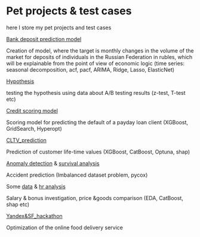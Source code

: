# Pet projects & test cases
here I store my pet projects and test cases

[Bank deposit prediction model](https://github.com/DariaMishina/Pet_projects/tree/master/Bank_deposit)

Creation of model, where the target is monthly changes in the volume of the market for deposits of individuals in the Russian Federation in rubles, which will be explainable from the point of view of economic logic (time series: seasonal decomposition, acf, pacf, ARIMA, Ridge, Lasso, ElasticNet)

[Hypothesis](https://github.com/DariaMishina/Pet_projects/tree/master/hypothesis) 

testing the hypothesis using data about A/B testing results (z-test, T-test etc)

[Credit scoring model](https://github.com/DariaMishina/Pet_projects/tree/master/Scoring)

Scoring model for predicting the default of a payday loan client (XGBoost, GridSearch, Hyperopt)

[CLTV_prediction](https://github.com/DariaMishina/Pet_projects/tree/master/CLTV_prediction)

Prediction of customer life-time values (XGBoost, CatBoost, Optuna, shap)

[Anomaly detection](https://github.com/DariaMishina/Pet_projects/tree/master/Anomaly_detection) & [survival analysis](https://github.com/DariaMishina/Pet_projects/tree/master/Survival_analisys)

Accident prediction (Imbalanced dataset problem, pycox)

Some [data](https://github.com/DariaMishina/Pet_projects/tree/master/Data_analisys) & [hr analysis](https://github.com/DariaMishina/Pet_projects/tree/master/HR_analisys)

Salary & bonus investigation, price &goods comparison (EDA, CatBoost, shap etc)

[Yandex&SF_hackathon](https://github.com/DariaMishina/Pet_projects/tree/master/Yandex%26SF_hackathon)

Optimization of the online food delivery service
